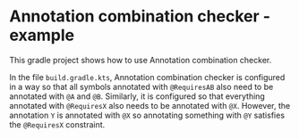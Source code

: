 # Annotation combination checker - example

This gradle project shows how to use Annotation combination checker.

In the file `build.gradle.kts`,
Annotation combination checker is configured in a way so that
all symbols annotated with `@RequiresAB` also need to be annotated with `@A` and `@B`.
Similarly, it is configured so that everything annotated with `@RequiresX` also needs to be annotated with `@X`.
However, the annotation `Y` is annotated with `@X` so annotating something with `@Y` satisfies the `@RequiresX` constraint.
